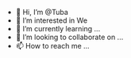 - 👋 Hi, I’m @Tuba
- 👀 I’m interested in We
- 🌱 I’m currently learning ...
- 💞️ I’m looking to collaborate on ...
- 📫 How to reach me ...

<!---
Tabzi/Tabzi is a ✨ special ✨ repository because its `README.md` (this file) appears on your GitHub profile.
You can click the Preview link to take a look at your changes.
--->

